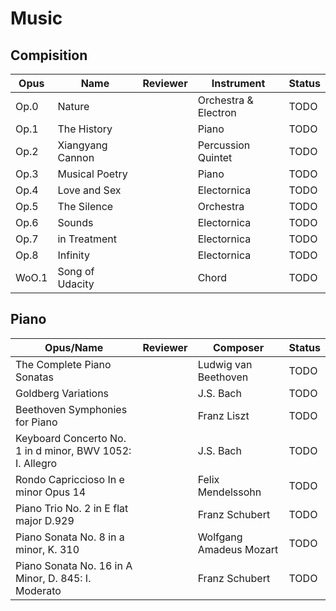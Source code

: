 # Music
## Compisition

| Opus  | Name             | Reviewer | Instrument           | Status |
| ----- | ---------------- | -------- | -------------------- | ------ |
| Op.0  | Nature           |          | Orchestra & Electron | TODO   |
| Op.1  | The History      |          | Piano                | TODO   |
| Op.2  | Xiangyang Cannon |          | Percussion Quintet   | TODO   |
| Op.3  | Musical Poetry   |          | Piano                | TODO   |
| Op.4  | Love and Sex     |          | Electornica          | TODO   |
| Op.5  | The Silence      |          | Orchestra            | TODO   |
| Op.6  | Sounds           |          | Electornica          | TODO   |
| Op.7  | in Treatment     |          | Electornica          | TODO   |
| Op.8  | Infinity         |          | Electornica          | TODO   |
| WoO.1 | Song of Udacity  |          | Chord                | TODO   |

## Piano

| Opus/Name                                                | Reviewer | Composer                | Status |
| -------------------------------------------------------- | -------- | ----------------------- | ------ |
| The Complete Piano Sonatas                               |          | Ludwig van Beethoven    | TODO   |
| Goldberg Variations                                      |          | J.S. Bach               | TODO   |
| Beethoven Symphonies for Piano                           |          | Franz Liszt             | TODO   |
| Keyboard Concerto No. 1 in d minor, BWV 1052: I. Allegro |          | J.S. Bach               | TODO   |
| Rondo Capriccioso In e minor Opus 14                     |          | Felix Mendelssohn       | TODO   |
| Piano Trio No. 2 in E flat major D.929                   |          | Franz Schubert          | TODO   |
| Piano Sonata No. 8 in a minor, K. 310                    |          | Wolfgang Amadeus Mozart | TODO   |
| Piano Sonata No. 16 in A Minor, D. 845: I. Moderato      |          | Franz Schubert          | TODO   |
